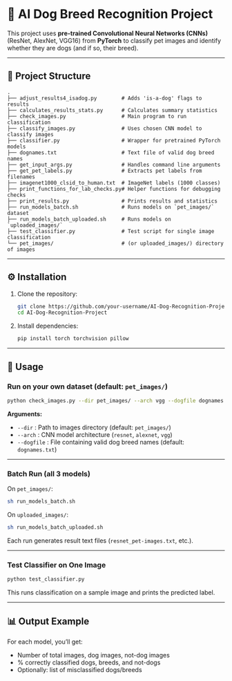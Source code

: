 # 🐶 AI Dog Breed Recognition Project  

This project uses **pre-trained Convolutional Neural Networks (CNNs)** (ResNet, AlexNet, VGG16) from **PyTorch** to classify pet images and identify whether they are dogs (and if so, their breed).  

---

## 📂 Project Structure  

```
.
├── adjust_results4_isadog.py        # Adds 'is-a-dog' flags to results
├── calculates_results_stats.py      # Calculates summary statistics
├── check_images.py                  # Main program to run classification
├── classify_images.py               # Uses chosen CNN model to classify images
├── classifier.py                    # Wrapper for pretrained PyTorch models
├── dognames.txt                     # Text file of valid dog breed names
├── get_input_args.py                # Handles command line arguments
├── get_pet_labels.py                # Extracts pet labels from filenames
├── imagenet1000_clsid_to_human.txt  # ImageNet labels (1000 classes)
├── print_functions_for_lab_checks.py# Helper functions for debugging checks
├── print_results.py                 # Prints results and statistics
├── run_models_batch.sh              # Runs models on `pet_images/` dataset
├── run_models_batch_uploaded.sh     # Runs models on `uploaded_images/`
├── test_classifier.py               # Test script for single image classification
└── pet_images/                      # (or uploaded_images/) directory of images
```

---

## ⚙️ Installation  

1. Clone the repository:  
   ```bash
   git clone https://github.com/your-username/AI-Dog-Recognition-Project.git
   cd AI-Dog-Recognition-Project
   ```

2. Install dependencies:  
   ```bash
   pip install torch torchvision pillow
   ```

---

## 🚀 Usage  

### Run on your own dataset (default: `pet_images/`)  

```bash
python check_images.py --dir pet_images/ --arch vgg --dogfile dognames.txt
```

**Arguments:**  
- `--dir` : Path to images directory (default: `pet_images/`)  
- `--arch` : CNN model architecture (`resnet`, `alexnet`, `vgg`)  
- `--dogfile` : File containing valid dog breed names (default: `dognames.txt`)  

---

### Batch Run (all 3 models)  

On `pet_images/`:  
```bash
sh run_models_batch.sh
```

On `uploaded_images/`:  
```bash
sh run_models_batch_uploaded.sh
```

Each run generates result text files (`resnet_pet-images.txt`, etc.).

---

### Test Classifier on One Image  

```bash
python test_classifier.py
```

This runs classification on a sample image and prints the predicted label.

---

## 📊 Output Example  

For each model, you’ll get:  
- Number of total images, dog images, not-dog images  
- % correctly classified dogs, breeds, and not-dogs  
- Optionally: list of misclassified dogs/breeds  

